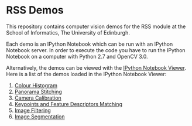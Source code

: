 # RSS Demos

This repository contains computer vision demos for the RSS module at the School of Informatics, The University of Edinburgh.

Each demo is an IPython Notebook which can be run with an IPython Notebook server. In order to execute the code you have to run the IPython Notebook on a computer with Python 2.7 and OpenCV 3.0. 

Alternatively, the demos can be viewed with the [IPython Notebook Viewer](http://nbviewer.ipython.org). Here is a list of the demos loaded in the IPython Notebook Viewer:

1. [Colour Histogram](http://nbviewer.ipython.org/github/svepe/rss-demos/blob/dev/Colour%20Histogram.ipynb)
2. [Panorama Stitching](http://nbviewer.ipython.org/github/svepe/rss-demos/blob/dev/Panorama%20Stitching.ipynb)
3. [Camera Calibration](http://nbviewer.ipython.org/github/svepe/rss-demos/blob/dev/Camera%20Calibration.ipynb)
4. [Keypoints and Feature Descriptors Matching](http://nbviewer.ipython.org/github/svepe/rss-demos/blob/dev/Keypoints%20and%20Feature%20Descriptors%20Matching.ipynb)
5. [Image Filtering](http://nbviewer.ipython.org/github/svepe/rss-demos/blob/dev/Image%20Filtering.ipynb)
6. [Image Segmentation](http://nbviewer.ipython.org/github/svepe/rss-demos/blob/dev/Image%20Segmentation.ipynb)




